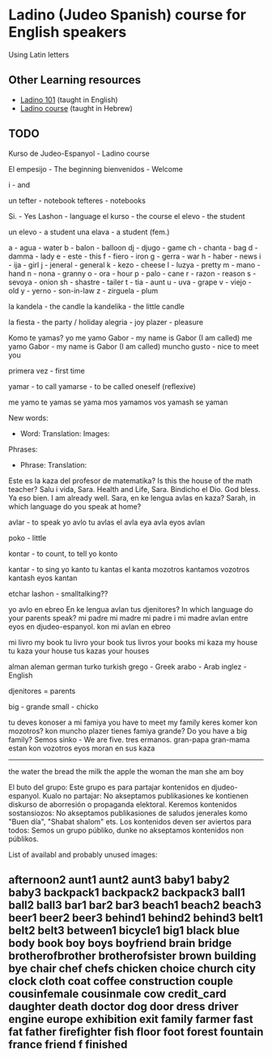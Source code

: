 # Ladino (Judeo Spanish) course for English speakers

Using Latin letters

## Other Learning resources

* [Ladino 101](https://www.youtube.com/watch?v=MTgs0VlkP_E&list=PLG7gXVhDoTAKrqy1jGn4QcQ4Mwk6YB8Tc&index=3) (taught in English)
* [Ladino course](https://www.youtube.com/watch?v=H8Pt-AS0ppM&list=PL26BCA5DA78235E0D) (taught in Hebrew)


## TODO


Kurso de Judeo-Espanyol - Ladino course

El empesijo - The beginning
bienvenidos - Welcome

i  - and


un tefter - notebook
tefteres - notebooks

Si.      - Yes
Lashon   - language
el kurso - the course
el elevo - the student

un elevo  - a student
una elava - a student (fem.)


a  - agua     - water
b  - balon    - balloon
dj - djugo    - game
ch - chanta   - bag
d  - damma    - lady
e  - este     - this
f  - fiero    - iron
g  - gerra    - war
h  - haber    - news
i  - ija      - girl
j  - jeneral  - general
k  - kezo     - cheese
l  - luzya    - pretty
m  - mano     - hand
n  - nona     - granny
o  - ora      - hour
p  - palo     - cane
r  - razon    - reason
s  - sevoya   - onion
sh - shastre  - tailer
t  - tia      - aunt
u  - uva      - grape
v  - viejo    - old
y  - yerno    - son-in-law
z  - zirguela - plum

la kandela - the candle
la kandelika - the little candle

la fiesta - the party / holiday
alegria - joy
plazer - pleasure

Komo te yamas?
yo me yamo Gabor - my name is Gabor (I am called)
me yamo Gabor - my name is Gabor (I am called)
muncho gusto - nice to meet you

primera vez - first time


yamar - to call
yamarse - to be called oneself (reflexive)

me yamo
te yamas
se yama
mos yamamos
vos yamash
se yaman

New words:
  - Word:
    Translation:
    Images:

Phrases:
  - Phrase:
    Translation:

Este es la kaza del profesor de matematika?
Is this the house of the math teacher?
Salu i vida, Sara.  Health and Life, Sara.
Bindicho el Dio. God bless.
Ya eso bien. I am already well.
Sara, en ke lengua avlas en kaza? Sarah, in which language do you speak at home?

avlar - to speak
yo avlo
tu avlas
el avla
eya avla
eyos avlan

poko - little


kontar - to count, to tell
yo konto

kantar - to sing
yo kanto
tu kantas
el kanta
mozotros kantamos
vozotros kantash
eyos kantan

etchar lashon - smalltalking??


yo avlo en ebreo
En ke lengua avlan tus djenitores?
In which language do your parents speak?
mi padre
mi madre
mi padre i mi madre avlan entre eyos en djudeo-espanyol.
kon mi avlan en ebreo


mi livro my book
tu livro your book
tus livros your books
mi kaza my house
tu kaza your house
tus kazas your houses


alman aleman german
turko turkish
grego - Greek
arabo - Arab
inglez - English



djenitores = parents

big - grande
small - chicko

tu deves konoser a mi famiya you have to meet my family
keres komer kon mozotros?
kon muncho plazer
tienes famiya grande? Do you have a big family?
Semos sinko - We are five.
tres ermanos.
gran-papa
gran-mama
estan kon vozotros
eyos moran en sus kaza

-----
the water
the bread
the milk
the apple
the woman
the man
she
am
boy

El buto del grupo:
Este grupo es para partajar kontenidos en djudeo-espanyol.
Kualo no partajar:
No akseptamos publikasiones ke kontienen diskurso de aborresión o propaganda elektoral.
Keremos kontenidos sostansiozos:
No akseptamos publikasiones de saludos jenerales komo "Buen día", "Shabat shalom" ets.
Los kontenidos deven ser aviertos para todos:
Semos un grupo públiko, dunke no akseptamos kontenidos non públikos.

List of availabl and probably unused images:

afternoon2
aunt1
aunt2
aunt3
baby1
baby2
baby3
backpack1
backpack2
backpack3
ball1
ball2
ball3
bar1
bar2
bar3
beach1
beach2
beach3
beer1
beer2
beer3
behind1
behind2
behind3
belt1
belt2
belt3
between1
bicycle1
big1
black
blue
body
book
boy
boys
boyfriend
brain
bridge
brotherofbrother
brotherofsister
brown
building
bye
chair
chef
chefs
chicken
choice
church
city
clock
cloth
coat
coffee
construction
couple
cousinfemale
cousinmale
cow
credit_card
daughter
death
doctor
dog
door
dress
driver
engine
europe
exhibition
exit
family
farmer
fast
fat
father
firefighter
fish
floor
foot
forest
fountain
france
friend
f finished
---------


